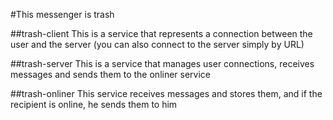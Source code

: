 #This messenger is trash

##trash-client
This is a service that represents a connection between the user and the server (you can also connect to the server simply by URL)

##trash-server
This is a service that manages user connections, receives messages and sends them to the onliner service

##trash-onliner
This service receives messages and stores them, and if the recipient is online, he sends them to him